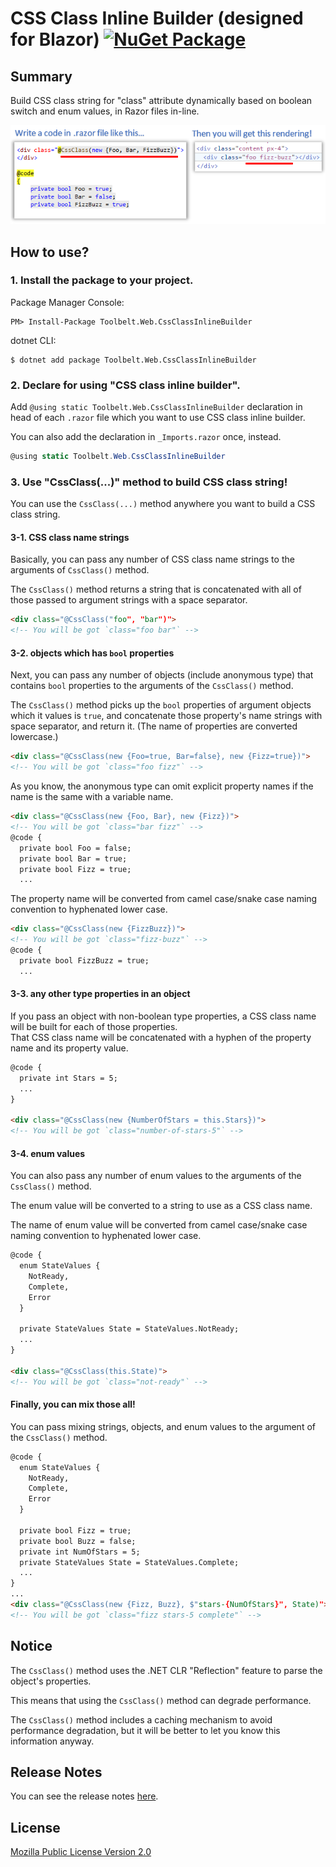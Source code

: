 # CSS Class Inline Builder (designed for Blazor) [![NuGet Package](https://img.shields.io/nuget/v/Toolbelt.Web.CssClassInlineBuilder.svg)](https://www.nuget.org/packages/Toolbelt.Web.CssClassInlineBuilder/)

## Summary

Build CSS class string for "class" attribute dynamically based on boolean switch and enum values, in Razor files in-line.

![fig1](https://raw.githubusercontent.com/jsakamoto/CssClassInlineBuilder/master/assets/fig1.png)

## How to use?

### 1. Install the package to your project.

Package Manager Console:

```shell
PM> Install-Package Toolbelt.Web.CssClassInlineBuilder
```

dotnet CLI:

```shell
$ dotnet add package Toolbelt.Web.CssClassInlineBuilder
```

### 2. Declare for using "CSS class inline builder".

Add `@using static Toolbelt.Web.CssClassInlineBuilder` declaration in head of each `.razor` file which you want to use CSS class inline builder.

You can also add the declaration in `_Imports.razor` once, instead.

```csharp
@using static Toolbelt.Web.CssClassInlineBuilder
```

### 3. Use "CssClass(...)" method to build  CSS class string!

You can use the `CssClass(...)` method anywhere you want to build a CSS class string.

#### 3-1. CSS class name strings

Basically, you can pass any number of CSS class name strings to the arguments of `CssClass()` method.

The `CssClass()` method returns a string that is concatenated with all of those passed to argument strings with a space separator.

```html
<div class="@CssClass("foo", "bar")">
<!-- You will be got `class="foo bar"` -->
```

#### 3-2. objects which has `bool` properties

Next, you can pass any number of objects (include anonymous type) that contains `bool` properties to the arguments of the `CssClass()` method.

The `CssClass()` method picks up the `bool` properties of argument objects which it values is `true`, and concatenate those property's name strings with space separator, and return it. (The name of properties are converted lowercase.)

```html
<div class="@CssClass(new {Foo=true, Bar=false}, new {Fizz=true})">
<!-- You will be got `class="foo fizz"` -->
```

As you know, the anonymous type can omit explicit property names if the name is the same with a variable name.

```html
<div class="@CssClass(new {Foo, Bar}, new {Fizz})">
<!-- You will be got `class="bar fizz"` -->
@code {
  private bool Foo = false;
  private bool Bar = true;
  private bool Fizz = true;
  ...
```

The property name will be converted from camel case/snake case naming convention to hyphenated lower case.

```html
<div class="@CssClass(new {FizzBuzz})">
<!-- You will be got `class="fizz-buzz"` -->
@code {
  private bool FizzBuzz = true;
  ...
```

#### 3-3. any other type properties in an object

If you pass an object with non-boolean type properties, a CSS class name will be built for each of those properties.  
That CSS class name will be concatenated with a hyphen of the property name and its property value.

```html
@code {
  private int Stars = 5;
  ...
}

<div class="@CssClass(new {NumberOfStars = this.Stars})">
<!-- You will be got `class="number-of-stars-5"` -->
```

#### 3-4. enum values

You can also pass any number of enum values to the arguments of the `CssClass()` method.

The enum value will be converted to a string to use as a CSS class name.

The name of enum value will be converted from camel case/snake case naming convention to hyphenated lower case.

```html
@code {
  enum StateValues {
    NotReady,
    Complete,
    Error
  }

  private StateValues State = StateValues.NotReady;
  ...
}

<div class="@CssClass(this.State)">
<!-- You will be got `class="not-ready"` -->
```

#### Finally, you can mix those all!

You can pass mixing strings, objects, and enum values to the argument of the `CssClass()` method.

```html
@code {
  enum StateValues {
    NotReady,
    Complete,
    Error
  }

  private bool Fizz = true;
  private bool Buzz = false;
  private int NumOfStars = 5;
  private StateValues State = StateValues.Complete;
  ...
}
...
<div class="@CssClass(new {Fizz, Buzz}, $"stars-{NumOfStars}", State)">
<!-- You will be got `class="fizz stars-5 complete"` -->
```

## Notice

The `CssClass()` method uses the .NET CLR "Reflection" feature to parse the object's properties.

This means that using the `CssClass()` method can degrade performance.

The `CssClass()` method includes a caching mechanism to avoid performance degradation, but it will be better to let you know this information anyway.

## Release Notes

You can see the release notes [here](https://github.com/jsakamoto/CssClassInlineBuilder/blob/master/RELEASE-NOTES.txt).

## License

[Mozilla Public License Version 2.0](https://github.com/jsakamoto/CssClassInlineBuilder/blob/master/LICENSE)